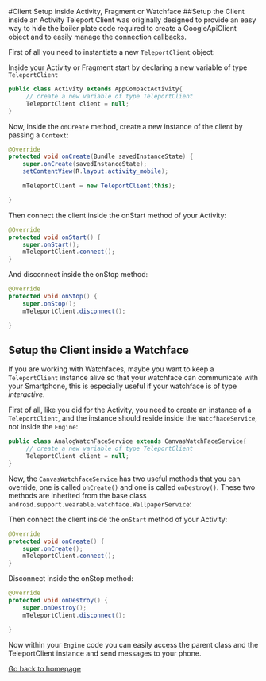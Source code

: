 #Client Setup inside Activity, Fragment or Watchface
##Setup the Client inside an Activity
Teleport Client was originally designed to provide an easy way to hide the boiler plate code required to create a GoogleApiClient object and to easily manage the connection callbacks.

First of all you need to instantiate a new `TeleportClient` object:

Inside your Activity or Fragment start by declaring a new variable of type `TeleportClient`
```java
public class Activity extends AppCompactActivity{
     // create a new variable of type TeleportClient
     TeleportClient client = null;
}
```    

Now, inside the `onCreate` method, create a new instance of the client by passing a `Context`:
```java
@Override
protected void onCreate(Bundle savedInstanceState) {
    super.onCreate(savedInstanceState);
    setContentView(R.layout.activity_mobile);

    mTeleportClient = new TeleportClient(this);

}
```    
Then connect the client inside the onStart method of your Activity:
```java
@Override
protected void onStart() {
    super.onStart();
    mTeleportClient.connect();
}
```    
And disconnect inside the onStop method:
```java
@Override
protected void onStop() {
    super.onStop();
    mTeleportClient.disconnect();

}  
```    
## Setup the Client inside a Watchface
If you are working with Watchfaces, maybe you want to keep a `TeleportClient` instance alive so that your watchface can communicate with your Smartphone, this is especially useful if your watchface is of type *interactive*.

First of all, like you did for the Activity, you need to create an instance of a `TeleportClient`, and the instance should reside inside the `WatcfhaceService`, not inside the `Engine`:
```java
public class AnalogWatchFaceService extends CanvasWatchFaceService{
     // create a new variable of type TeleportClient
     TeleportClient client = null;
}
```    
Now, the `CanvasWatchfaceService` has two useful methods that you can override, one is called `onCreate()` and one is called `onDestroy()`. These two methods are inherited from the base class `android.support.wearable.watchface.WallpaperService`:

Then connect the client inside the `onStart` method of your Activity:
```java
@Override
protected void onCreate() {
    super.onCreate();
    mTeleportClient.connect();
}
```    
Disconnect inside the onStop method:
```java
@Override
protected void onDestroy() {
    super.onDestroy();
    mTeleportClient.disconnect();

}  
```    
Now within your `Engine` code you can easily access the parent class and the TeleportClient instance and send messages to your phone.

[Go back to homepage](https://github.com/raffaeu/Teleport/blob/master/README.md)